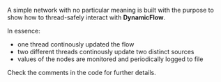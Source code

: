 A simple network with no particular meaning is built with the purpose to show how to thread-safely interact with **DynamicFlow**.

In essence:
- one thread continously updated the flow
- two different threads continously update two distinct sources
- values of the nodes are monitored and periodically logged to file

Check the comments in the code for further details.
